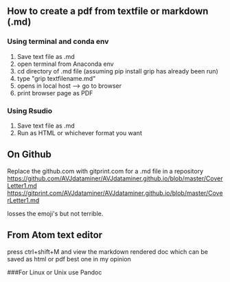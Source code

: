 ## How to create a pdf from textfile or markdown (.md)  
### Using terminal and conda env  
  1. Save text file as .md  
  2. open terminal from Anaconda env  
  3. cd directory of .md file (assuming pip install grip has already been run)  
  4. type "grip textfilename.md"  
  5. opens in local host --> go to browser  
  6. print browser page as PDF  

### Using Rsudio  
  1. Save text file as .md  
  2. Run as HTML or whichever format you want  
  
## On Github
Replace the github.com with gitprint.com for a .md file in a repository
https://github.com/AVJdataminer/AVJdataminer.github.io/blob/master/CoverLetter1.md
https://gitprint.com/AVJdataminer/AVJdataminer.github.io/blob/master/CoverLetter1.md

losses the emoji's but not terrible.

## From Atom text editor 
press ctrl+shift+M and view the markdown rendered doc which can be saved as html or pdf
best one in my opinion

###For Linux or Unix use Pandoc
